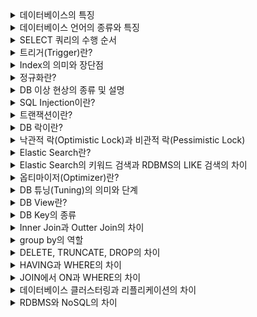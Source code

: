 <details>
<summary>데이터베이스의 특징</summary>
<div markdown="1">

추가예정

</div>
</details>


<details>
<summary>데이터베이스 언어의 종류와 특징</summary>
<div markdown="1">

#### DDL (정의어 : Data Definition Language)
    
    데이터베이스 구조를 정의, 수정, 삭제하는 언어 
    
    ex) alter, create, drop

#### DML (조작어 : Data Manipulation Language)

    데이터베이스내의 자료 검색, 삽입, 갱신, 삭제를 위한 언어
    
    ex) select, insert, update, delete

#### DCL (제어어 : Data Control Language)
    
    데이터에 대해 무결성 유지, 병행 수행 제어, 보호와 관리를 위한 언어 
    
    ex) commit, rollback, grant, revoke

</div>
</details>

<details>
<summary>SELECT 쿼리의 수행 순서</summary>
<div markdown="1">

`FROM, ON, JOIN > WHERE, GROUP BY, HAVING > SELECT > DISTINCT > ORDER BY > LIMIT`

</div>
</details>


</div>
</details>

<details>
<summary>트리거(Trigger)란?</summary>
<div markdown="1">

추가 예정

</div>
</details>


</div>
</details>

<details>
<summary>Index의 의미와 장단점</summary>
<div markdown="1">

추가 예정

</div>
</details>


</div>
</details>

<details>
<summary>정규화란?</summary>
<div markdown="1">

추가 예정

</div>
</details>


</div>
</details>

<details>
<summary>DB 이상 현상의 종류 및 설명</summary>
<div markdown="1">

추가 예정

</div>
</details>


</div>
</details>

<details>
<summary>SQL Injection이란?</summary>
<div markdown="1">

추가 예정

</div>
</details>


</div>
</details>

<details>
<summary>트랜잭션이란?</summary>
<div markdown="1">

추가 예정

</div>
</details>


</div>
</details>

<details>
<summary>DB 락이란?</summary>
<div markdown="1">

추가 예정

</div>
</details>


<details>
<summary> 낙관적 락(Optimistic Lock)과 비관적 락(Pessimistic Lock) </summary>
<div markdown="1">

추가 예정

</div>
</details>


</div>
</details>

<details>
<summary>Elastic Search란?</summary>
<div markdown="1">

추가 예정

</div>
</details>


</div>
</details>

<details>
<summary>Elastic Search의 키워드 검색과 RDBMS의 LIKE 검색의 차이</summary>
<div markdown="1">

추가 예정

</div>
</details>


</div>
</details>

<details>
<summary>옵티마이저(Optimizer)란?</summary>
<div markdown="1">

추가 예정

</div>
</details>


</div>
</details>

<details>
<summary>DB 튜닝(Tuning)의 의미와 단계</summary>
<div markdown="1">

추가 예정

</div>
</details>


</div>
</details>


<details>
<summary> DB View란? </summary>
<div markdown="1">

추가 예정

</div>
</details>

<details>
<summary> DB Key의 종류 </summary>
<div markdown="1">

추가 예정

</div>
</details>


<details>
<summary>Inner Join과 Outter Join의 차이 </summary>
<div markdown="1">

추가 예정

</div>
</details>


<details>
<summary> group by의 역할 </summary>
<div markdown="1">

추가 예정

</div>
</details>


<details>
<summary> DELETE, TRUNCATE, DROP의 차이 </summary>
<div markdown="1">

추가 예정

</div>
</details>



<details>
<summary> HAVING과 WHERE의 차이 </summary>
<div markdown="1">

추가 예정

</div>
</details>



<details>
<summary> JOIN에서 ON과 WHERE의 차이 </summary>
<div markdown="1">

추가 예정

</div>
</details>


<details>
<summary> 데이터베이스 클러스터링과 리플리케이션의 차이 </summary>
<div markdown="1">

추가 예정

</div>
</details>


<details>
<summary> RDBMS와 NoSQL의 차이 </summary>
<div markdown="1">

추가 예정

</div>
</details>